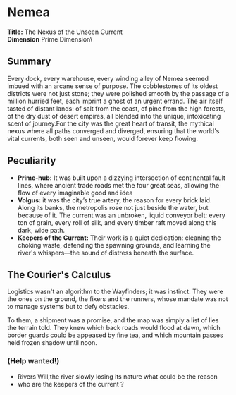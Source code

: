 # Nemea

**Title:** The Nexus of the Unseen Current\
**Dimension** Prime Dimension\


## Summary

Every dock, every warehouse, every winding alley of Nemea seemed imbued with an arcane sense of purpose. The cobblestones of its oldest districts were not just stone; they were polished smooth by the passage of a million hurried feet, each imprint a ghost of an urgent errand. The air itself tasted of distant lands: of salt from the coast, of pine from the high forests, of the dry dust of desert empires, all blended into the unique, intoxicating scent of journey.For the city was the great heart of transit, the mythical nexus where all paths converged and diverged, ensuring that the world's vital currents, both seen and unseen, would forever keep flowing.

## Peculiarity 

* **Prime-hub:** It was built upon a dizzying intersection of continental fault lines, where ancient trade roads met the four great seas, allowing the flow of every imaginable good and idea
* **Volgus:** it was the city’s true artery, the reason for every brick laid. Along its banks, the metropolis rose not just beside the water, but because of it. The current was an unbroken, liquid conveyor belt: every ton of grain, every roll of silk, and every timber raft moved along this dark, wide path.
* **Keepers of the Current:** Their work is a quiet dedication: cleaning the choking waste, defending the spawning grounds, and learning the river's whispers—the sound of distress beneath the surface. 

## The Courier's Calculus


Logistics wasn't an algorithm to the Wayfinders; it was instinct. They were the ones on the ground, the fixers and the runners, whose mandate was not to manage systems but to defy obstacles.

To them, a shipment was a promise, and the map was simply a list of lies the terrain told. They knew which back roads would flood at dawn, which border guards could be appeased by fine tea, and which mountain passes held frozen shadow until noon.



### (Help wanted!) 

* Rivers Will,the river slowly losing its nature what could be the reason
* who are the keepers of the current ?